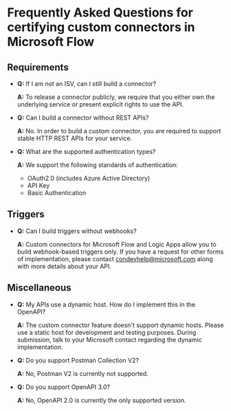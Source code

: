 <properties
    pageTitle="Frequently Asked Questions for certifying custom connectors | Microsoft Flow"
    description="Find answers to questions about requirements, triggers, and other areas."
    services=""
    suite="flow"
    documentationCenter="na"
    authors="asavaritayal"
    manager="anneta"
    editor=""
    tags=""/>

<tags
   ms.service="flow"
   ms.devlang="na"
   ms.topic="article"
   ms.tgt_pltfrm="na"
   ms.workload="na"
   ms.date="05/06/2017"
   ms.author="astay"/>

# Frequently Asked Questions for certifying custom connectors in Microsoft Flow


## Requirements

- **Q:** If I am not an ISV, can I still build a connector?

  **A:** To release a connector publicly, we require that you either own the underlying service or present explicit rights to use the API.


- **Q:** Can I build a connector without REST APIs?

  **A:** No. In order to build a custom connector, you are required to support stable HTTP REST APIs for your service.


- **Q:** What are the supported authentication types?

  **A:** We support the following standards of authentication:

  - OAuth2.0 (includes Azure Active Directory)
  - API Key
  - Basic Authentication


## Triggers

- **Q:** Can I build triggers without webhooks? 

  **A:** Custom connectors for Microsoft Flow and Logic Apps allow you to build webhook-based triggers only. If you have a request for other forms of implementation, please contact [condevhelp@microsoft.com](mailto:condevhelp@microsoft.com) along with more details about your API.


## Miscellaneous

- **Q:** My APIs use a dynamic host. How do I implement this in the OpenAPI?

  **A:** The custom connector feature doesn't support dynamic hosts. Please use a static host for development and testing purposes. During submission, talk to your Microsoft contact regarding the dynamic implementation.


- **Q:** Do you support Postman Collection V2?

  **A:** No, Postman V2 is currently not supported.


- **Q:** Do you support OpenAPI 3.0?

  **A:** No, OpenAPI 2.0 is currently the only supported version.